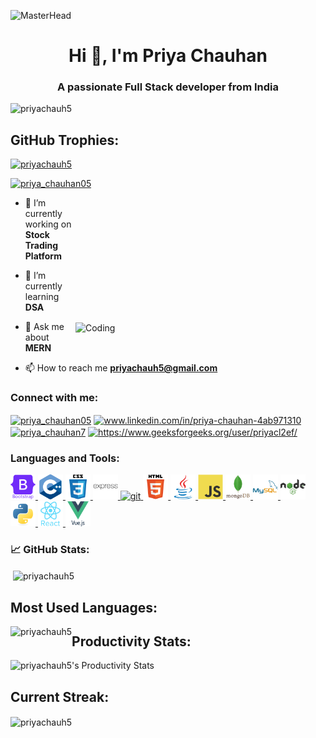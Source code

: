 ![MasterHead](https://quotefancy.com/media/wallpaper/3840x2160/18999-Paulo-Coelho-Quote-The-world-is-changed-by-your-example-not-by.jpg)

<h1 align="center">Hi 👋, I'm Priya Chauhan</h1>
<h3 align="center">A passionate Full Stack developer from India</h3>


<p align="left"> <img src="https://komarev.com/ghpvc/?username=priyachauh5&label=Profile%20views&color=0e75b6&style=flat" alt="priyachauh5" /> </p>

## GitHub Trophies:
<p align="left">
  <a href="https://github.com/ryo-ma/github-profile-trophy">
    <img src="https://github-profile-trophy.vercel.app/?username=priyachauh5&theme=tokyonight&no-frame=false&no-bg=true&margin-w=4" alt="priyachauh5" />
  </a>
</p>


<p align="left"> <a href="https://twitter.com/priya_chauhan05" target="blank"><img src="https://img.shields.io/twitter/follow/priya_chauhan05?logo=twitter&style=for-the-badge" alt="priya_chauhan05" /></a> </p>
<img align="right" alt="Coding" width="400" src="https://fiverr-res.cloudinary.com/images/q_auto,f_auto/gigs/280397990/original/ab45d2a50b9a43e80037a532f5fe24f16142286b/animate-your-composition-quickly-and-efficiently.jpg" style="margin-top: 200px">


- 🔭 I’m currently working on **Stock Trading Platform**

- 🌱 I’m currently learning **DSA**

- 💬 Ask me about **MERN**

- 📫 How to reach me **priyachauh5@gmail.com**

<h3 align="left">Connect with me:</h3>
<p align="left">
<a href="https://twitter.com/priya_chauhan05" target="blank"><img align="center" src="https://raw.githubusercontent.com/rahuldkjain/github-profile-readme-generator/master/src/images/icons/Social/twitter.svg" alt="priya_chauhan05" height="30" width="40" /></a>
<a href="https://linkedin.com/in/www.linkedin.com/in/priya-chauhan-4ab971310" target="blank"><img align="center" src="https://raw.githubusercontent.com/rahuldkjain/github-profile-readme-generator/master/src/images/icons/Social/linked-in-alt.svg" alt="www.linkedin.com/in/priya-chauhan-4ab971310" height="30" width="40" /></a>
<a href="https://www.leetcode.com/priya_chauhan7" target="blank"><img align="center" src="https://raw.githubusercontent.com/rahuldkjain/github-profile-readme-generator/master/src/images/icons/Social/leet-code.svg" alt="priya_chauhan7" height="30" width="40" /></a>
<a href="https://auth.geeksforgeeks.org/user/https://www.geeksforgeeks.org/user/priyacl2ef/" target="blank"><img align="center" src="https://raw.githubusercontent.com/rahuldkjain/github-profile-readme-generator/master/src/images/icons/Social/geeks-for-geeks.svg" alt="https://www.geeksforgeeks.org/user/priyacl2ef/" height="30" width="40" /></a>
</p>

<h3 align="left">Languages and Tools:</h3>
<p align="left"> <a href="https://getbootstrap.com" target="_blank" rel="noreferrer"> <img src="https://raw.githubusercontent.com/devicons/devicon/master/icons/bootstrap/bootstrap-plain-wordmark.svg" alt="bootstrap" width="40" height="40"/> </a> <a href="https://www.w3schools.com/cpp/" target="_blank" rel="noreferrer"> <img src="https://raw.githubusercontent.com/devicons/devicon/master/icons/cplusplus/cplusplus-original.svg" alt="cplusplus" width="40" height="40"/> </a> <a href="https://www.w3schools.com/css/" target="_blank" rel="noreferrer"> <img src="https://raw.githubusercontent.com/devicons/devicon/master/icons/css3/css3-original-wordmark.svg" alt="css3" width="40" height="40"/> </a> <a href="https://expressjs.com" target="_blank" rel="noreferrer"> <img src="https://raw.githubusercontent.com/devicons/devicon/master/icons/express/express-original-wordmark.svg" alt="express" width="40" height="40"/> </a> <a href="https://git-scm.com/" target="_blank" rel="noreferrer"> <img src="https://www.vectorlogo.zone/logos/git-scm/git-scm-icon.svg" alt="git" width="40" height="40"/> </a> <a href="https://www.w3.org/html/" target="_blank" rel="noreferrer"> <img src="https://raw.githubusercontent.com/devicons/devicon/master/icons/html5/html5-original-wordmark.svg" alt="html5" width="40" height="40"/> </a> <a href="https://www.java.com" target="_blank" rel="noreferrer"> <img src="https://raw.githubusercontent.com/devicons/devicon/master/icons/java/java-original.svg" alt="java" width="40" height="40"/> </a> <a href="https://developer.mozilla.org/en-US/docs/Web/JavaScript" target="_blank" rel="noreferrer"> <img src="https://raw.githubusercontent.com/devicons/devicon/master/icons/javascript/javascript-original.svg" alt="javascript" width="40" height="40"/> </a> <a href="https://www.mongodb.com/" target="_blank" rel="noreferrer"> <img src="https://raw.githubusercontent.com/devicons/devicon/master/icons/mongodb/mongodb-original-wordmark.svg" alt="mongodb" width="40" height="40"/> </a> <a href="https://www.mysql.com/" target="_blank" rel="noreferrer"> <img src="https://raw.githubusercontent.com/devicons/devicon/master/icons/mysql/mysql-original-wordmark.svg" alt="mysql" width="40" height="40"/> </a> <a href="https://nodejs.org" target="_blank" rel="noreferrer"> <img src="https://raw.githubusercontent.com/devicons/devicon/master/icons/nodejs/nodejs-original-wordmark.svg" alt="nodejs" width="40" height="40"/> </a> <a href="https://www.python.org" target="_blank" rel="noreferrer"> <img src="https://raw.githubusercontent.com/devicons/devicon/master/icons/python/python-original.svg" alt="python" width="40" height="40"/> </a> <a href="https://reactjs.org/" target="_blank" rel="noreferrer"> <img src="https://raw.githubusercontent.com/devicons/devicon/master/icons/react/react-original-wordmark.svg" alt="react" width="40" height="40"/> </a> <a href="https://vuejs.org/" target="_blank" rel="noreferrer"> <img src="https://raw.githubusercontent.com/devicons/devicon/master/icons/vuejs/vuejs-original-wordmark.svg" alt="vuejs" width="40" height="40"/> </a> </p>

### 📈 GitHub Stats:
<p>&nbsp;<img align="center" src="https://github-readme-stats.vercel.app/api?username=priyachauh5&show_icons=true&locale=en&theme=tokyonight" alt="priyachauh5" /></p>

## Most Used Languages:
<p><img align="left" src="https://github-readme-stats.vercel.app/api/top-langs?username=priyachauh5&show_icons=true&locale=en&layout=compact&theme=tokyonight" alt="priyachauh5" /></p>


<!-- Add Wakatime Productivity Stats -->

## Productivity Stats:
![priyachauh5's Productivity Stats](https://github-profile-summary-cards.vercel.app/api/cards/profile-details?username=priyachauh5&theme=tokyonight)

## Current Streak:
<p><img align="center" src="https://github-readme-streak-stats.herokuapp.com/?user=priyachauh5&theme=tokyonight" alt="priyachauh5" /></p>

